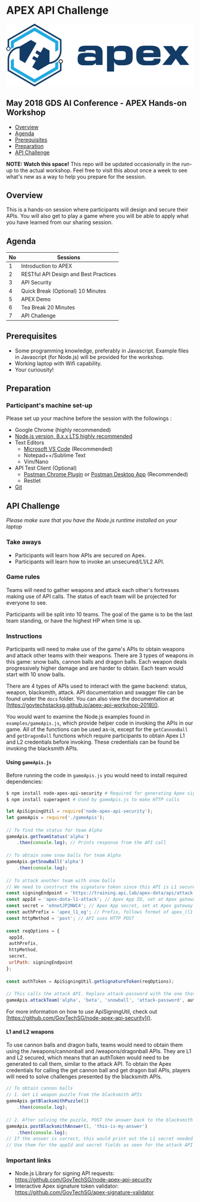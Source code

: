 # APEX API Challenge
![APEX Logo](https://github.com/GovTechStackSg/apex-api-workshop-2018/blob/master/assets/color_apex_landscape.png)
## May 2018 GDS AI Conference - APEX Hands-on Workshop

 * [Overview](#overview)
 * [Agenda](#agenda)
 * [Prerequisites](#prerequisites)
 * [Preparation](#preparation)
 * [API Challenge](#api-challenge)

**NOTE: Watch this space!** This repo will be updated occasionally in the run-up to the actual workshop. Feel free to 
visit this about once a week to see what's new as a way to help you prepare for the session.

## Overview

This is a hands-on session where participants will design and secure their APIs. You will also get to play a game where 
you will be able to apply what you have learned from our sharing session.

## Agenda

| No | Sessions |
| --- | --- |
| 1 | Introduction to APEX|
| 2 | RESTful API Design and Best Practices |
| 3 | API Security |
| 4 | Quick Break (Optional) 10 Minutes|
| 5 | APEX Demo|
| 6 | Tea Break 20 Minutes|
| 7 | API Challenge|

## Prerequisites

- Some programming knowledge, preferably in Javascript. Example files in Javascript (for Node.js) will be provided for 
the workshop.
- Working laptop with Wifi capability.
- Your curiousity!

## Preparation

### Participant's machine set-up 

Please set up your machine before the session with the followings :

- Google Chrome (highly recommended)
- [Node.js version, 8.x.x LTS highly recommended](https://nodejs.org/en/download/)
- Text Editors
    - [Microsoft VS Code](https://code.visualstudio.com/download) (Recommended)
    - Notepad++/Sublime Text
    - Vim/Nano
- API Test Client (Optional) 
    - [Postman Chrome Plugin](https://chrome.google.com/webstore/detail/postman/fhbjgbiflinjbdggehcddcbncdddomop?hl=en) 
    or [Postman Desktop App](https://www.getpostman.com/) (Recommended)
    - Restlet
- [Git](https://git-scm.com/downloads)
## API Challenge
*Please make sure that you have the Node.js runtime installed on your laptop*

### Take aways
- Participants will learn how APIs are secured on Apex.
- Participants will learn how to invoke an unsecured/L1/L2 API. 

### Game rules
Teams will need to gather weapons and attack each other's fortresses making use of API calls. The status of each team 
will be projected for everyone to see.

Participants will be split into 10 teams. The goal of the game is to be the last team standing, or have the highest HP 
when time is up.  

### Instructions
 
Participants will need to make use of the game's APIs to obtain weapons and attack other teams with their weapons. There
are 3 types of weapons in this game: snow balls, cannon balls and dragon balls. Each weapon deals progressively higher 
damage and are harder to obtain. Each team would start with 10 snow balls.

There are 4 types of APIs used to interact with the game backend: status, weapon, blacksmith, attack. API documentation 
and swagger file can be found under the `docs` folder. You can also view the documentation at 
[https://govtechstacksg.github.io/apex-api-workshop-2018]().

You would want to examine the Node.js examples found in `examples/gameApis.js`, which provide helper code in invoking the
APIs in our game. All of the functions can be used as-is, except for the `getCannonBall` and `getDragonBall` functions 
which require participants to obtain Apex L1 and L2 credentials before invoking. These credentials can be found be 
invoking the blacksmith APIs.

#### Using `gameApis.js`

Before running the code in `gameApis.js` you would need to install required dependencies:

```bash
$ npm install node-apex-api-security # Required for generating Apex signature tokens
$ npm install superagent # Used by gameApis.js to make HTTP calls
```

```javascript
let ApiSigningUtil = require('node-apex-api-security');
let gameApis = require('./gameApis');

// To find the status for team Alpha
gameApis.getTeamStatus('alpha')
    .then(console.log); // Prints response from the API call
    
// To obtain some snow balls for team Alpha
gameApis.getSnowBall('alpha')
    .then(console.log);

// To attack another team with snow balls
// We need to construct the signature token since this API is L1 secured.
const signingEndpoint = 'https://training.api.lab/apex-dota/api/attack'; // The API gateway's API endpoint, for signing. Note that this is different from the actual endpoint called!
const appId = 'apex-dota-l1-attack'; // Apex App ID, set at Apex gateway
const secret = 'eXnotJP2NWC4'; // Apex App secret, set at Apex gateway
const authPrefix = 'apex_l1_eg'; // Prefix, follows format of apex_(l1 or l2)_(ig or eg) depending on l1 or l2 auth, and intranet (ig) or internet (eg) gateway
const httpMethod = 'post'; // API uses HTTP POST

const reqOptions = {
 appId,
 authPrefix,
 httpMethod,
 secret,
 urlPath: signingEndpoint
};

const authToken = ApiSigningUtil.getSignatureToken(reqOptions);

// This calls the attack API. Replace attack-password with the one that your team is given
gameApis.attackTeam('alpha', 'beta', 'snowball', 'attack-password', authToken)
```
For more information on how to use ApiSigningUtil, check out [https://github.com/GovTechSG/node-apex-api-security]().

#### L1 and L2 weapons

To use cannon balls and dragon balls, teams would need to obtain them using the /weapons/cannonball and /weapons/dragonball APIs.
They are L1 and L2 secured, which means that an authToken would need to be generated to call them, similar to the attack API.
To obtain the Apex credentials for calling the get cannon ball and get dragon ball APIs, players will need to solve challenges
presented by the blacksmith APIs.

```javascript
// To obtain cannon balls
// 1. Get L1 weapon puzzle from the blacksmith APIs
gameApis.getBlacksmithPuzzle(1)
    .then(console.log);
    
// 2. After solving the puzzle, POST the answer back to the blacksmith API
gameApis.postBlacksmithAnswer(1, 'this-is-my-answer')
    .then(console.log); 
// If the answer is correct, this would print out the L1 secret needed for obtaining cannon balls.
// Use them for the appId and secret fields as seen for the attack API example above.
```


### Important links
- Node.js Library for signing API requests: https://github.com/GovTechSG/node-apex-api-security
- Interactive Apex signature token validator: https://github.com/GovTechSG/apex-signature-validator
